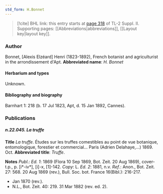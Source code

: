 ```yaml
---
std_form: H.Bonnet
---
```


> [!cite] BHL link: this entry starts at [page 318](https://www.biodiversitylibrary.org/page/33265515) of TL-2 Suppl. II.
> Supporting pages: [[Abbreviations|abbreviations]], [[Layout key|layout key]].

### Author

Bonnet, \[Alexis Elzéard\] Henri (1823-1892), French botanist and agriculturist in the arrondissement d'Apt. 
**Abbreviated name**: *H. Bonnet*

#### Herbarium and types

Unknown.

#### Bibliography and biography

Barnhart 1: 218 (b. 17 Jul 1823, Apt, d. 15 Jan 1892, Cannes).

### Publications

##### n.22.045. La truffe

**Title**
*La truffe*. Études sur les truffes comestibles au point de vue botanique, entomologique, forestier et commercial... Paris (Adrien Delahaye,...) 1869. Oct.
**Abbreviated title**: *Truffe*.

**Notes**
*Publ*.: *Ed. 1*: 1869 (Flora 10 Sep 1869, Bot. Zeit. 20 Aug 1869), cover-t.p., p. \[i\*-iv\*\], \[i\]-x, \[1\]-142. *Copy*: L.
*Ed. 2*: 1881, n.v.
*Ref*.: Anon., Bot. Zeit. 27: 568. 20 Aug 1869 (rev.), Bull. Soc. bot. France 16(Bibl.): 216-217.
- Jan 1870 (rev.).
- N.L., Bot. Zeit. 40: 219. 31 Mar 1882 (rev. ed. 2).

